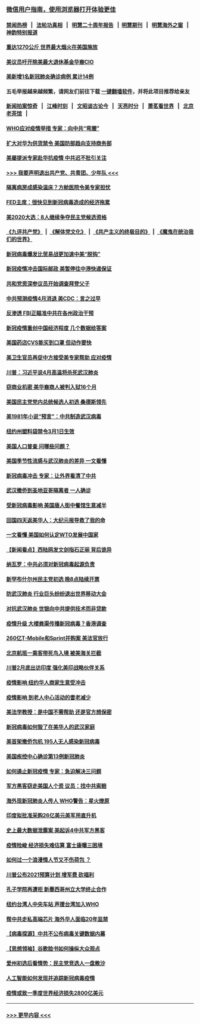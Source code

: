 ### [微信用户指南，使用浏览器打开体验更佳](https://github.com/gfw-breaker/banned-news1/blob/master/indexes/wechat-guide.md?t=0)
#### [禁闻热榜](热点新闻.md?t=0)  &nbsp;&nbsp;|&nbsp;&nbsp; [法轮功真相](https://github.com/gfw-breaker/truth/blob/master/README.md?t=0) &nbsp;&nbsp;|&nbsp;&nbsp; [明慧二十周年报告](https://github.com/gfw-breaker/mh-reports/blob/master/README.md?t=0) &nbsp;&nbsp;|&nbsp;&nbsp;[明慧期刊](https://github.com/gfw-breaker/mh-qikan) &nbsp;&nbsp;|&nbsp;&nbsp; [明慧海外之窗](https://github.com/gfw-breaker/mh-news/blob/master/README.md?t=0) &nbsp;&nbsp;|&nbsp;&nbsp; [神韵特别报道](https://github.com/gfw-breaker/mh-news/blob/master/shenyun.md?t=0)
#### [重达1270公斤 世界最大烟火在美国施放](../pages/nsc412/n11865198.md?t=02131422) 
#### [美议员吁开除美最大退休基金华裔CIO](../pages/nsc412/n11865230.md?t=02131422) 
#### [美新增1名新冠肺炎确诊病例 累计14例](../pages/nsc412/n11864893.md?t=02131422) 
#### 五毛举报越来越频繁，请网友们前往下载 [一键翻墙软件](https://github.com/gfw-breaker/ssr-accounts)，并将此项目推荐给亲友
#### [新闻拍案惊奇](https://github.com/gfw-breaker/banned-news1/blob/master/pages/link4.md) &nbsp;&nbsp;|&nbsp;&nbsp; [江峰时刻](https://github.com/gfw-breaker/banned-news1/blob/master/pages/link4.md) &nbsp;&nbsp;|&nbsp;&nbsp; [文昭谈古论今](https://github.com/gfw-breaker/banned-news1/blob/master/pages/link4.md) &nbsp;&nbsp;|&nbsp;&nbsp; [天亮时分](https://github.com/gfw-breaker/banned-news1/blob/master/pages/link4.md) &nbsp;&nbsp;|&nbsp;&nbsp; [萧茗看世界](https://github.com/gfw-breaker/banned-news1/blob/master/pages/link4.md) &nbsp;&nbsp;|&nbsp;&nbsp; [北京老茶馆](https://github.com/gfw-breaker/banned-news1/blob/master/pages/link4.md) &nbsp;&nbsp;|&nbsp;&nbsp; 
#### [WHO应对疫情举措 专家：向中共“弯腰”](../pages/nsc412/n11864727.md?t=02131422) 
#### [扩大对华为供货禁令 美国防部趋向支持商务部](../pages/nsc412/n11864773.md?t=02131422) 
#### [美屡提派专家赴华抗疫情 中共迟不批引关注](../pages/nsc412/n11864719.md?t=02131422) 
#### [>>> 我要声明退出共产党、共青团、少年队 <<<](https://github.com/begood0513/goodnews/blob/master/quit/letter.md) 
#### [隔离病房成感染温床？方舱医院令美专家担忧](../pages/nsc412/n11864575.md?t=02131422) 
#### [FED主席：很快见到新冠病毒造成的经济拖累](../pages/nsc412/n11864507.md?t=02131422) 
#### [美2020大选：8人继续争夺民主党候选资格](../pages/nsc412/n11864327.md?t=02131422) 
#### [《九评共产党》](https://github.com/begood0513/9ping.md/blob/master/README.md) &nbsp;|&nbsp; [《解体党文化》](../../../../jtdwh.md/blob/master/README.md)  &nbsp;|&nbsp; [《共产主义的终极目的》](../../../../gczydzjmd.md/blob/master/README.md) &nbsp;|&nbsp; [《魔鬼在统治我们的世界》](../../../../mgztzwmdsj.md/blob/master/README.md) 
#### [新冠病毒爆发比贸易战更加速中美“脱钩”](../pages/nsc412/n11864470.md?t=02131422) 
#### [新冠疫情冲击国际邮政 美暂停往中港快递保证](../pages/nsc412/n11864207.md?t=02131422) 
#### [共和党资深参议员开始调查拜登父子](../pages/nsc412/n11863984.md?t=02131422) 
#### [中共预测疫情4月消退 美CDC：言之过早](../pages/nsc412/n11864310.md?t=02131422) 
#### [反渗透 FBI正瞄准中共在各州政治干预](../pages/nsc412/n11864300.md?t=02131422) 
#### [新冠疫情重创中国经济程度 几个数据给答案](../pages/nsc412/n11864203.md?t=02131422) 
#### [美国药店CVS能买到口罩 但动作要快](../pages/nsc412/n11862438.md?t=02131422) 
#### [美卫生官员再促中方接受美专家帮助 应对疫情](../pages/nsc412/n11864043.md?t=02131422) 
#### [川普：习近平说4月高温将杀死武汉肺炎](../pages/nsc412/n11860814.md?t=02131422) 
#### [窃商业机密 美华裔商人被判入狱16个月](../pages/nsc412/n11863911.md?t=02131422) 
#### [美国民主党党内总统候选人初选 桑德斯领先](../pages/nsc412/n11863475.md?t=02131422) 
#### [美1981年小说“预言”：中共制造武汉病毒](../pages/nsc412/n11863306.md?t=02131422) 
#### [纽约州塑料袋禁令3月1日生效](../pages/nsc412/n11862832.md?t=02131422) 
#### [美国人口普查  问哪些问题？](../pages/nsc412/n11862808.md?t=02131422) 
#### [美国季节性流感与武汉肺炎的差异 一文看懂](../pages/nsc412/n11862428.md?t=02131422) 
#### [新冠病毒冲击 专家：让外界看清了中共](../pages/nsc412/n11862280.md?t=02131422) 
#### [武汉撤侨到圣地亚哥隔离者 一人确诊](../pages/nsc412/n11862460.md?t=02131422) 
#### [受新冠病毒影响 美国唐人街中餐馆生意减半](../pages/nsc412/n11861940.md?t=02131422) 
#### [回国四天返美华人：大纪元报导救了我的命](../pages/nsc412/n11862181.md?t=02131422) 
#### [一文看懂 美国如何认定WTO发展中国家](../pages/nsc412/n11862051.md?t=02131422) 
#### [【新闻看点】西陆网发文剑指石正丽 背后诡异](../pages/nsc412/n11861792.md?t=02131422) 
#### [纳瓦罗：中共必须对新冠病毒起源负责](../pages/nsc412/n11861810.md?t=02131422) 
#### [新罕布什尔州民主党初选 晚8点陆续开票](../pages/nsc412/n11861872.md?t=02131422) 
#### [防武汉肺炎 行业巨头纷纷退出世界移动大会](../pages/nsc412/n11861795.md?t=02131422) 
#### [对抗武汉肺炎 世银向中共提供技术而非贷款](../pages/nsc412/n11861652.md?t=02131422) 
#### [疫情升级 大楼粪渠传播新冠病毒？香港调查](../pages/nsc412/n11861556.md?t=02131422) 
#### [260亿T-Mobile和Sprint并购案 美法官放行](../pages/nsc412/n11861511.md?t=02131422) 
#### [北京航班一乘客带死鸟入境 被美海关拦截](../pages/nsc412/n11861317.md?t=02131422) 
#### [川普2月底出访印度 强化美印战略伙伴关系](../pages/nsc412/n11860557.md?t=02131422) 
#### [疫情影响  纽约华人商家生意受冲击](../pages/nsc412/n11860284.md?t=02131422) 
#### [疫情影响  到老人中心活动的耆老减少](../pages/nsc412/n11860199.md?t=02131422) 
#### [美法学教授：是中国不需帮助 还是官方想保密](../pages/nsc412/n11859492.md?t=02131422) 
#### [新冠病毒如何毁了在美华人的武汉家庭](../pages/nsc412/n11859524.md?t=02131422) 
#### [美首架撤侨包机 195人无人感染新冠病毒](../pages/nsc412/n11859908.md?t=02131422) 
#### [美国疾控中心确诊第13例新冠肺炎](../pages/nsc412/n11859966.md?t=02131422) 
#### [如何遏止新冠疫情 专家：急迫解决三问题](../pages/nsc412/n11859685.md?t=02131422) 
#### [军方黑客窃走美国人个资 议员：找中共索赔](../pages/nsc412/n11859371.md?t=02131422) 
#### [海外现新冠肺炎人传人 WHO警告：星火燎原](../pages/nsc412/n11859252.md?t=02131422) 
#### [印度拟批准采购26亿美元美军用直升机](../pages/nsc412/n11859143.md?t=02131422) 
#### [史上最大数据泄露案 美起诉4中共军方黑客](../pages/nsc412/n11859115.md?t=02131422) 
#### [疫情险峻 经济损失难估算 富士康曝三困境](../pages/nsc412/n11859120.md?t=02131422) 
#### [如何过一个浪漫情人节又不伤荷包 ？](../pages/nsc412/n11858969.md?t=02131422) 
#### [川普公布2021预算计划 增军费 砍福利](../pages/nsc412/n11859012.md?t=02131422) 
#### [孔子学院再遭拒 新墨西哥州立大学终止合作](../pages/nsc412/n11858661.md?t=02131422) 
#### [纽约台湾人中央车站  声援台湾加入WHO](../pages/nsc412/n11857757.md?t=02131422) 
#### [帮中共走私高端芯片 海外华人面临20年监禁](../pages/nsc412/n11855016.md?t=02131422) 
#### [【病毒探源】中共不公布病毒关键数据内幕](../pages/nsc412/n11856584.md?t=02131422) 
#### [【思想领袖】谷歌脸书如何操纵大众观点](../pages/nsc412/n11680874.md?t=02131422) 
#### [爱州初选后看情势：民主党竞选人一盘散沙](../pages/nsc412/n11856557.md?t=02131422) 
#### [人工智能如何发现并追踪新冠病毒疫情](../pages/nsc412/n11856398.md?t=02131422) 
#### [疫情或致一季度世界经济损失2800亿美元](../pages/nsc412/n11855639.md?t=02131422) 

----
#### [ >>> 更早内容 <<< ](../indexes/nsc412-earlier.md)
